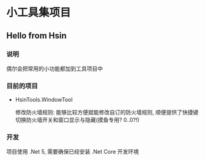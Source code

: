 # 小工具集项目

## Hello from Hsin

### 说明

偶尔会把常用的小功能都加到工具项目中

### 目前的项目

- HsinTools.WindowTool

    修改防火墙规则: 能够比较方便就能修改自订的防火墙规则, 顺便提供了快捷键切换防火墙开关和窗口显示与隐藏(摸鱼专用? 0..0?!)

### 开发

项目使用 .Net 5, 需要确保已经安装 .Net Core 开发环境

